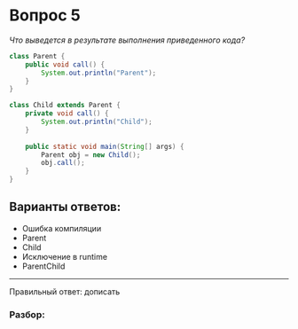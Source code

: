 # Вопрос 5
_Что выведется в результате выполнения приведенного кода?_

```java
class Parent {
    public void call() {
        System.out.println("Parent");
    }
}

class Child extends Parent {
    private void call() {
        System.out.println("Child");
    }
    
    public static void main(String[] args) {
        Parent obj = new Child();
        obj.call();
    }
}
```

## Варианты ответов:

- Ошибка компиляции
- Parent
- Child
- Исключение в runtime
- ParentChild

___

Правильный ответ: дописать

### Разбор: